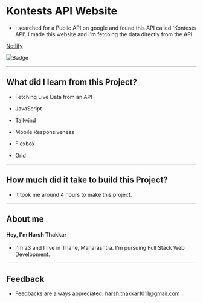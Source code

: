 # Kontests API Website

- I searched for a Public API on google and found this API called 'Kontests API'. I made this website and I'm fetching the data directly from the API.

[Netlify](https://kontestsapi-harshcodes.netlify.app/)

![Badge](https://img.shields.io/badge/Netlify-Link-green)

---

## What did I learn from this Project?

- Fetching Live Data from an API

- JavaScript

- Tailwind

- Mobile Responsiveness

- Flexbox

- Grid

---

## How much did it take to build this Project?

- It took me around 4 hours to make this project.

---

## **About me**

#### **Hey, I'm Harsh Thakkar**

- I'm 23 and I live in Thane, Maharashtra. I'm pursuing Full Stack Web Development.

---

## **Feedback**

- Feedbacks are always appreciated. harsh.thakkar1011@gmail.com
